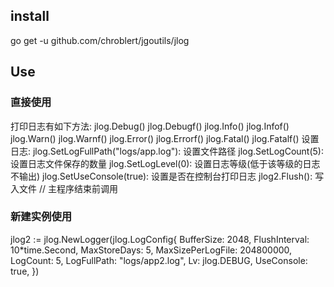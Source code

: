 ## install
go get -u github.com/chroblert/jgoutils/jlog
## Use
### 直接使用
打印日志有如下方法:
jlog.Debug()
jlog.Debugf()
jlog.Info()
jlog.Infof()
jlog.Warn()
jlog.Warnf()
jlog.Error()
jlog.Errorf()
jlog.Fatal()
jlog.Fatalf()
设置日志:
jlog.SetLogFullPath("logs/app.log"): 设置文件路径
jlog.SetLogCount(5): 设置日志文件保存的数量
jlog.SetLogLevel(0): 设置日志等级(低于该等级的日志不输出)
jlog.SetUseConsole(true): 设置是否在控制台打印日志
jlog2.Flush(): 写入文件 // 主程序结束前调用
### 新建实例使用
jlog2 := jlog.NewLogger(jlog.LogConfig{
BufferSize:        2048,
FlushInterval:     10*time.Second,
MaxStoreDays:      5,
MaxSizePerLogFile: 204800000,
LogCount:          5,
LogFullPath:       "logs/app2.log",
Lv: jlog.DEBUG,
UseConsole: true,
})
